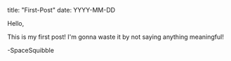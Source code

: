 title: "First-Post"
date: YYYY-MM-DD

Hello,

This is my first post!
I'm gonna waste it by not saying anything meaningful!

-SpaceSquibble
